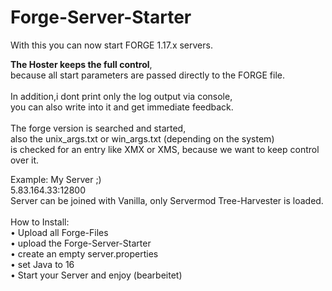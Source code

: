# Forge-Server-Starter

With this you can now start FORGE 1.17.x servers.

**The Hoster keeps the full control**,<br>
because all start parameters are passed directly to the FORGE file.
<br>
<br>
In addition,i dont print only the log output via console, <br>
you can also write into it and get immediate feedback.<br>
<br>
The forge version is searched and started, <br>
also the unix_args.txt or win_args.txt (depending on the system)<br>
is checked for an entry like XMX or XMS, because we want to keep control over it.

Example: My Server ;)<br>
5.83.164.33:12800<br>
Server can be joined with Vanilla, only Servermod Tree-Harvester is loaded.
<br>
<br>
How to Install:<br>
• Upload all Forge-Files<br>
• upload the Forge-Server-Starter<br>
• create an empty server.properties<br>
• set Java to 16<br>
• Start your Server and enjoy (bearbeitet) 
